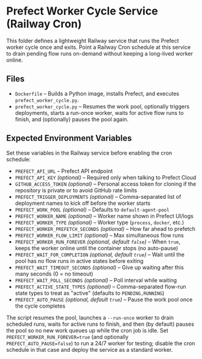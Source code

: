 # Prefect Worker Cycle Service (Railway Cron)

This folder defines a lightweight Railway service that runs the Prefect worker
cycle once and exits. Point a Railway Cron schedule at this service to drain
pending flow runs on-demand without keeping a long-lived worker online.

## Files

- `Dockerfile` – Builds a Python image, installs Prefect, and executes
  `prefect_worker_cycle.py`.
- `prefect_worker_cycle.py` – Resumes the work pool, optionally triggers
  deployments, starts a run-once worker, waits for active flow runs to finish,
  and (optionally) pauses the pool again.

## Expected Environment Variables

Set these variables in the Railway service before enabling the cron schedule:

- `PREFECT_API_URL` – Prefect API endpoint
- `PREFECT_API_KEY` *(optional)* – Required only when talking to Prefect Cloud
- `GITHUB_ACCESS_TOKEN` *(optional)* – Personal access token for cloning if the
  repository is private or to avoid GitHub rate limits
- `PREFECT_TRIGGER_DEPLOYMENTS` *(optional)* – Comma-separated list of
  deployment names to kick off before the worker starts
- `PREFECT_WORK_POOL` *(optional)* – Defaults to `default-agent-pool`
- `PREFECT_WORKER_NAME` *(optional)* – Worker name shown in Prefect UI/logs
- `PREFECT_WORKER_TYPE` *(optional)* – Worker type (`process`, `docker`, etc.)
- `PREFECT_WORKER_PREFETCH_SECONDS` *(optional)* – How far ahead to prefetch
- `PREFECT_WORKER_FLOW_LIMIT` *(optional)* – Max simultaneous flow runs
- `PREFECT_WORKER_RUN_FOREVER` *(optional, default `false`)* – When `true`,
  keeps the worker online until the container stops (no auto-pause)
- `PREFECT_WAIT_FOR_COMPLETION` *(optional, default `true`)* – Wait until the
  pool has no flow runs in active states before exiting
- `PREFECT_WAIT_TIMEOUT_SECONDS` *(optional)* – Give up waiting after this many
  seconds (0 = no timeout)
- `PREFECT_WAIT_POLL_SECONDS` *(optional)* – Poll interval while waiting
- `PREFECT_ACTIVE_STATE_TYPES` *(optional)* – Comma-separated flow-run state
  types to treat as "active" (defaults to `PENDING,RUNNING`)
- `PREFECT_AUTO_PAUSE` *(optional, default `true`)* – Pause the work pool once
  the cycle completes

The script resumes the pool, launches a `--run-once` worker to drain scheduled
runs, waits for active runs to finish, and then (by default) pauses the pool so
no new work queues up while the cron job is idle. Set
`PREFECT_WORKER_RUN_FOREVER=true` (and optionally `PREFECT_AUTO_PAUSE=false`)
to run a 24/7 worker for testing; disable the cron schedule in that case and
deploy the service as a standard worker.
